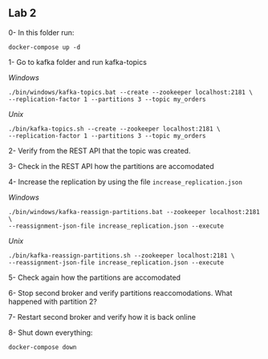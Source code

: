 ## Lab 2

0- In this folder run:

```
docker-compose up -d
```


1- Go to kafka folder and run kafka-topics

*Windows*

```
./bin/windows/kafka-topics.bat --create --zookeeper localhost:2181 \
--replication-factor 1 --partitions 3 --topic my_orders
```

*Unix*

```
./bin/kafka-topics.sh --create --zookeeper localhost:2181 \
--replication-factor 1 --partitions 3 --topic my_orders
```

2- Verify from the REST API that the topic was created.

3- Check in the REST API how the partitions are accomodated

4- Increase the replication by using the file `increase_replication.json`

*Windows*

```
./bin/windows/kafka-reassign-partitions.bat --zookeeper localhost:2181 \
--reassignment-json-file increase_replication.json --execute
```

*Unix*

```
./bin/kafka-reassign-partitions.sh --zookeeper localhost:2181 \
--reassignment-json-file increase_replication.json --execute
```

5- Check again how the partitions are accomodated

6- Stop second broker and verify partitions reaccomodations. What happened with partition 2?

7- Restart second broker and verify how it is back online

8- Shut down everything:

```
docker-compose down
```

